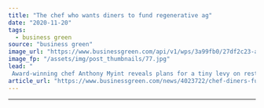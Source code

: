 ```yaml
---
title: "The chef who wants diners to fund regenerative ag"
date: "2020-11-20"
tags: 
  - business green
source: "business green"
image_url: "https://www.businessgreen.com/api/v1/wps/3a99fb0/27df2c23-a978-43e5-a8fd-beb9684ded23/1/anthony-karen-author-photo-highres-1-185x114.jpg"
image_fp: "/assets/img/post_thumbnails/77.jpg"
lead: "
 Award-winning chef Anthony Myint reveals plans for a tiny levy on restaurant bills that could help make the US a world-leader in regenerative agriculture ..."
article_url: "https://www.businessgreen.com/news/4023722/chef-diners-fund-regenerative-ag"
---
```


---
